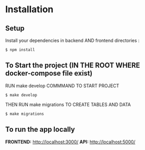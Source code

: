 # Installation

## Setup

Install your dependencies in backend AND frontend directories :

```
$ npm install
```

## To Start the project (IN THE ROOT WHERE docker-compose file exist)

RUN make develop COMMMAND TO START PROJECT
```
$ make develop
```
THEN RUN make migrations TO CREATE TABLES AND DATA

```
$ make migrations
```

## To run the app locally

**FRONTEND:** [http://localhost:3000/](http://localhost:3000/)
**API:** [http://localhost:5000/](http://localhost:5000/)
